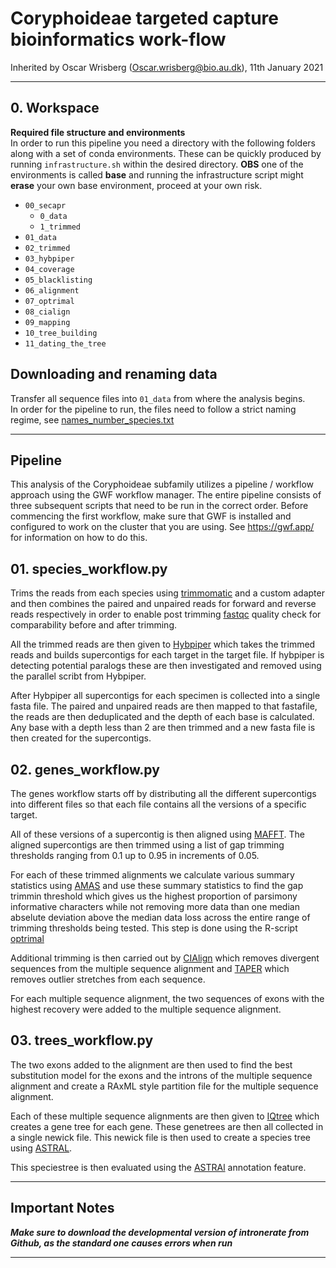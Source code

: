 # Coryphoideae targeted capture bioinformatics work-flow

Inherited by Oscar Wrisberg ([Oscar.wrisberg@bio.au.dk](mailto:Oscar.wrisberg@bio.au.dk)), 11th January 2021

* * *

## 0\. Workspace
**Required file structure and environments**  
In order to run this pipeline you need a directory with the following folders along with a set of conda environments.
These can be quickly produced by running `infrastructure.sh` within the desired directory.
**OBS** one of the environments is called **base** and running the infrastructure script might **erase** your own base environment, proceed at your own risk. 

- `00_secapr`
  - `0_data`
  - `1_trimmed`
- `01_data`
- `02_trimmed`
- `03_hybpiper`
- `04_coverage`
- `05_blacklisting`
- `06_alignment`
- `07_optrimal`
- `08_cialign`
- `09_mapping`
- `10_tree_building`
- `11_dating_the_tree`

##  Downloading and renaming data

Transfer all sequence files into `01_data` from where the analysis begins.  
In order for the pipeline to run, the files need to follow a strict naming regime, see [names_number_species.txt](./names_number_species.txt)

* * *

## Pipeline
This analysis of the Coryphoideae subfamily utilizes a pipeline / workflow approach using the GWF workflow manager.
The entire pipeline consists of three subsequent scripts that need to be run in the correct order. 
Before commencing the first workflow, make sure that GWF is installed and configured to work on the cluster that you are using.
See https://gwf.app/ for information on how to do this. 


## 01\. species_workflow.py
  Trims the reads from each species using [trimmomatic](https://github.com/usadellab/Trimmomatic) and a custom adapter and then combines the paired and unpaired reads for forward and reverse reads respectively in order to enable post trimming [fastqc](https://github.com/s-andrews/FastQC) quality check for comparability before and after trimming.

  All the trimmed reads are then given to [Hybpiper](https://github.com/mossmatters/HybPiper/wiki/) which takes the trimmed reads and builds supercontigs for each target in the target file.  If hybpiper is detecting potential paralogs these are then investigated and removed using the parallel scribt from Hybpiper.

  After Hybpiper all supercontigs for each specimen is collected into a single fasta file. The paired and unpaired reads are then mapped to that fastafile, the reads are then deduplicated and the depth of each base is calculated. Any base with a depth less than 2 are then trimmed and a new fasta file is then created for the supercontigs. 

## 02\. genes_workflow.py
  The genes workflow starts off by distributing all the different supercontigs into different files so that each file contains all the versions of a specific target.

  All of these versions of a supercontig is then aligned using [MAFFT](https://mafft.cbrc.jp/alignment/software/).
  The aligned supercontigs are then trimmed using a list of gap trimming thresholds ranging from 0.1 up to 0.95 in increments of 0.05.

  For each of these trimmed alignments we calculate various summary statistics using [AMAS](https://github.com/marekborowiec/AMAS) and use these summary statistics to find the gap trimmin threshold which gives us the highest proportion of parsimony informative characters while not removing more data than one median abselute deviation above the median data loss across the entire range of trimming thresholds being tested. This step is done using the R-script [optrimal](https://github.com/baileyp1/PhylogenomicsPipelines)

  Additional trimming is then carried out by [CIAlign](https://github.com/KatyBrown/CIAlign) which removes divergent sequences from the multiple sequence alignment and [TAPER](https://github.com/chaoszhang/TAPER) which removes outlier stretches from each sequence. 

  For each multiple sequence alignment, the two sequences of exons with the highest recovery were added to the multiple sequence alignment.

## 03\. trees_workflow.py
  The two exons added to the alignment are then used to find the best substitution model for the exons and the introns of the multiple sequence alignment and create a RAxML style partition file for the multiple sequence alignment.

  Each of these multiple sequence alignments are then given to [IQtree](http://www.iqtree.org/) which creates a gene tree for each gene. These genetrees are then all collected in a single newick file. This newick file is then used to create a species tree using [ASTRAL](https://github.com/smirarab/ASTRAL).

  This speciestree is then evaluated using the [ASTRAl](https://github.com/smirarab/ASTRAL) annotation feature.

 

* * *
## Important Notes
***Make sure to download the developmental version of intronerate from Github, as the standard one causes errors when run***

* * *
